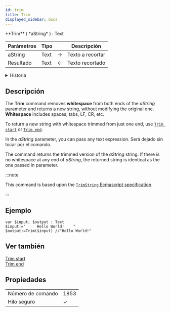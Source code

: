 ```yaml
---
id: trim
title: Trim
displayed_sidebar: docs
---
```


<!--REF #_command_.Trim.Syntax-->**Trim** ( *aString* ) : Text<!-- END REF-->

<!--REF #_command_.Trim.Params-->

| Parámetros | Tipo |                             | Descripción      |
| ---------- | ---- | --------------------------- | ---------------- |
| aString    | Text | &#8594; | Texto a recortar |
| Resultado  | Text | &#8592; | Texto recortado  |

<!-- END REF-->

<details><summary>Historia</summary>

| Lanzamiento | Modificaciones |
| ----------- | -------------- |
| 21          | Añadidos       |

</details>

## Descripción

The **Trim** command <!--REF #_command_.Trim.Summary--> removes **whitespace** from both ends of the *aString* parameter and returns a new string, without modifying the original one.<!-- END REF--> **Whitespace** includes spaces, tabs, LF, CR, etc.

To return a new string with whitespace trimmed from just one end, use [`Trim start`](./trim-start.md) or [`Trim end`](./trim-end.md).

In the *aString* parameter, you can pass any text expression. Será dejado sin tocar por el comando.

The command returns the trimmed version of the *aString* string. If there is no whitespace at any end of *aString*, the returned string is identical as the one passed in parameter.

:::note

This command is based upon the [`TrimString` Ecmascript specification](https://tc39.es/ecma262/multipage/text-processing.html#sec-trimstring).

:::

## Ejemplo

```4d
var $input; $output : Text
$input:="     Hello World!    "
$output:=Trim($input) //"Hello World!"
```

## Ver también

[Trim start](./trim-start.md)\
[Trim end](./trim-end.md)

## Propiedades

|                   |                             |
| ----------------- | --------------------------- |
| Número de comando | 1853                        |
| Hilo seguro       | &check; |


